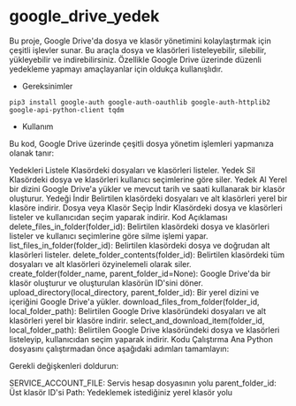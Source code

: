 # google_drive_yedek

Bu proje, Google Drive'da dosya ve klasör yönetimini kolaylaştırmak için çeşitli işlevler sunar. Bu araçla dosya ve klasörleri listeleyebilir, silebilir, yükleyebilir ve indirebilirsiniz. Özellikle Google Drive üzerinde düzenli yedekleme yapmayı amaçlayanlar için oldukça kullanışlıdır.

* Gereksinimler

` pip3 install google-auth google-auth-oauthlib google-auth-httplib2 google-api-python-client tqdm `


* Kullanım

Bu kod, Google Drive üzerinde çeşitli dosya yönetim işlemleri yapmanıza olanak tanır:

Yedekleri Listele
Klasördeki dosyaları ve klasörleri listeler.
Yedek Sil
Klasördeki dosya ve klasörleri kullanıcı seçimlerine göre siler.
Yedek Al
Yerel bir dizini Google Drive'a yükler ve mevcut tarih ve saati kullanarak bir klasör oluşturur.
Yedeği İndir
Belirtilen klasördeki dosyaları ve alt klasörleri yerel bir klasöre indirir.
Dosya veya Klasör Seçip İndir
Klasördeki dosya ve klasörleri listeler ve kullanıcıdan seçim yaparak indirir.
Kod Açıklaması
delete_files_in_folder(folder_id): Belirtilen klasördeki dosya ve klasörleri listeler ve kullanıcı seçimlerine göre silme işlemi yapar.
list_files_in_folder(folder_id): Belirtilen klasördeki dosya ve doğrudan alt klasörleri listeler.
delete_folder_contents(folder_id): Belirtilen klasördeki tüm dosyaları ve alt klasörleri özyinelemeli olarak siler.
create_folder(folder_name, parent_folder_id=None): Google Drive'da bir klasör oluşturur ve oluşturulan klasörün ID'sini döner.
upload_directory(local_directory, parent_folder_id): Bir yerel dizini ve içeriğini Google Drive'a yükler.
download_files_from_folder(folder_id, local_folder_path): Belirtilen Google Drive klasöründeki dosyaları ve alt klasörleri yerel bir klasöre indirir.
select_and_download_item(folder_id, local_folder_path): Belirtilen Google Drive klasöründeki dosya ve klasörleri listeleyip, kullanıcıdan seçim yaparak indirir.
Kodu Çalıştırma
Ana Python dosyasını çalıştırmadan önce aşağıdaki adımları tamamlayın:

Gerekli değişkenleri doldurun:

SERVICE_ACCOUNT_FILE: Servis hesap dosyasının yolu
parent_folder_id: Üst klasör ID'si
Path: Yedeklemek istediğiniz yerel klasör yolu
